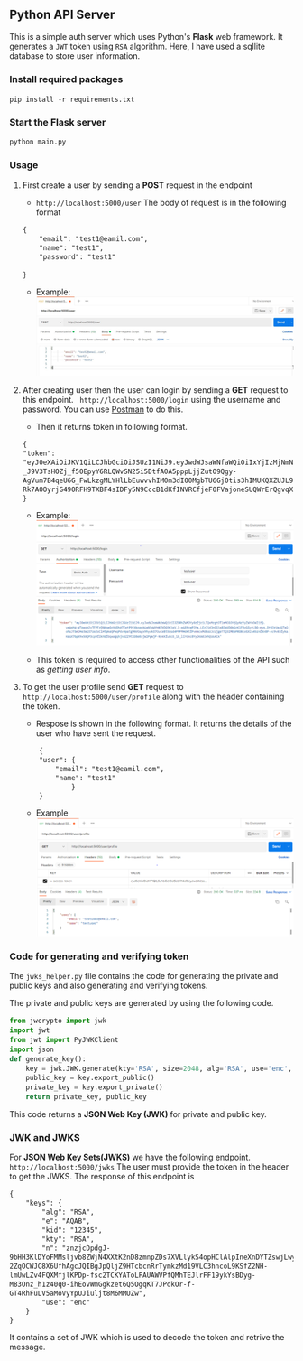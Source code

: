## Python API Server

This is a simple auth server which uses Python's **Flask** web framework. It generates a `JWT` token using `RSA` algorithm. Here, I have used a sqllite database to store user information.

### Install required packages
`pip install -r requirements.txt`

### Start the Flask server
```bash
python main.py
```

### Usage
1. First create a user by sending a **POST** request in the endpoint
    -  `http://localhost:5000/user`
    The body of request is in the following format
    ```
    {
        "email": "test1@eamil.com",
        "name": "test1",
        "password": "test1"
       
    }
    ```
    - Example:
    ![login](./images/postman_create.JPG)

1. After creating user then the user can login by sending a **GET** request to this endpoint. ` http://localhost:5000/login` using the username and password. You can use [Postman](https://www.postman.com/) to do this.
    - Then it returns token in following format.
    ```
    {
    "token": "eyJ0eXAiOiJKV1QiLCJhbGciOiJSUzI1NiJ9.eyJwdWJsaWNfaWQiOiIxYjIzMjNmNS05N2U1LTQ2ZDItOTg2Yy1lYjRmMGE3MjdkZjcifQ.rzG8dYyKtQSJjiE3stp0ZhyHNKGrDbk6lex3unWoZLjAk9Gy2bmllVeXQE0eiJWtA3cu1conq7RTRyhuvKVeP_0cR8cG9j-_J9V3TsHOZj_f50EpyY6RLQWvSN25i5DtfA0A5pppLjjZutO9Qgy-AgVum7B4qeU6G_FwLkzgMLYHlLbEuwvvhIM0m3dI00MgbTU6Gj0tis3hIMUKQXZUJL9m4NXbGx3j3kMihI8HLQVV9anzHK18Om-Rk7AOOyrjG490RFH9TXBF4sIDFy5N9CccB1dKfINVRCfjeF0FVajoneSUQWrErQgvqX5PA1hnxtXj0LO3gZqIZtxQIfdxqg"
    }
    ```
    - Example:
    ![create_user](./images/login.PNG)

    - This token is required to access other functionalities of the API such as *getting user info*.

1. To get the user profile send **GET** request to `http://localhost:5000/user/profile` along with the header containing the token. 
    - Respose is shown in the following format. It returns the details of the user who have sent the request.
    ```
        {
        "user": {
            "email": "test1@eamil.com",
            "name": "test1"
                }
        }
    ```
    - Example
    ![get_user](./images/get_user.PNG)

### Code for generating and verifying token
The `jwks_helper.py` file contains the code for generating the private and public keys and also generating and verifying tokens.

The private and public keys are generated by using the following code.

```python
from jwcrypto import jwk
import jwt
from jwt import PyJWKClient
import json
def generate_key():
    key = jwk.JWK.generate(kty='RSA', size=2048, alg='RSA', use='enc', kid='12345')
    public_key = key.export_public()
    private_key = key.export_private()
    return private_key, public_key
```
This code returns a **JSON Web Key (JWK)** for private and public key.

### JWK and JWKS

For **JSON Web Key Sets(JWKS)** we have the following endpoint.
` http://localhost:5000/jwks`
The user must provide the token in the header to get the JWKS. The response of this endpoint is 
```
{
    "keys": {
        "alg": "RSA",
        "e": "AQAB",
        "kid": "12345",
        "kty": "RSA",
        "n": "znzjcDpdgJ-9bHH3KlDYoFMMsljvb8ZWjN4XXtK2nD8zmnpZDs7XVLlykS4opHClAlpIneXnDYTZswjLwyr_4z72Mp6nIZHpgkZ9t8fozgUJbNmwCZwGNCdBScCSwO67tefdeUHRq3-2ZqOCWJC8X6UfhAgcJQIBgJpQljZ9HTcbcnRrTymkzMd19VLC3hncoL9KSfZ2NH-lmUwLZv4FQXMfjlKPDp-fsc2TCKYAToLFAUAWVPfQMhTEJlrFF19ykYsBDyg-M83Onz_h1z40q0-ihEovWmGgkzet6Q5OgqKT7JPdkOr-f-GT4RhFuLV5aMoVyYpUJiuljt8M6MMUZw",
        "use": "enc"
    }
}
```

It contains a set of JWK which is used to decode the token and retrive the message.

